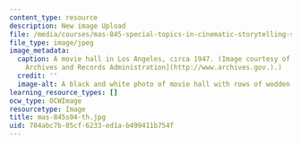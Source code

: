```yaml
---
content_type: resource
description: New image Upload
file: /media/courses/mas-845-special-topics-in-cinematic-storytelling-spring-2004/704abc7b05cf6233ed1ab499411b754f_mas-845s04-th.jpg
file_type: image/jpeg
image_metadata:
  caption: A movie hall in Los Angeles, circa 1947. (Image courtesy of the [U.S. National
    Archives and Records Administration](http://www.archives.gov.).)
  credit: ''
  image-alt: A black and white photo of movie hall with rows of wodden chairs.
learning_resource_types: []
ocw_type: OCWImage
resourcetype: Image
title: mas-845s04-th.jpg
uid: 704abc7b-05cf-6233-ed1a-b499411b754f
---
```

